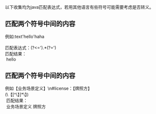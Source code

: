 以下收集均为java匹配表达式，若用其他语言有些符号可能需要考虑是否转义。

## 匹配两个符号中间的内容
  例如:text'hello'haha<br>  
  匹配表达式：(?<=').*(?=')<br>
  匹配结果：<br>
  hello
## 匹配两个符号中间的内容
  例如【业务场景定义】\n#license：【牌照方】<br>
  (\\【[^\\】]*\\】)<br>
  匹配结果：<br>
  业务场景定义
  牌照方
